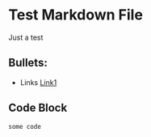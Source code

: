 # Test Markdown File
Just a test

## Bullets:
* Links [Link1](https://example.com)

## Code Block
```
some code
```